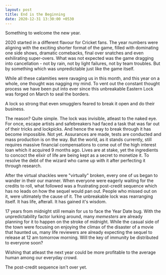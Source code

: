 ```yaml
---
layout: post
title: End is the Beginning
date: 2020-12-31 13:30:00 +0530
---
```


Something to welcome the new year.  

2020 started in a different flavour for Cricket fans. The year numbers were aligning with the exciting shorter
format of the game, filled with dominating one side shows, dramatic comebacks, final over snatches and even
exhilirating super-overs. What was not expected was the game dragging into cancellation - not by rain, not by
light failures, not by team troubles. But by something which was unpredictable just like the game itself.
<!--more-->
While all these calamities were ravaging us in this month, and this
year on a whole,  one thought was nagging my mind. To vent out
the constant thought process we have been put into ever since this unbreakable Eastern Lock was forged on March
to seal the borders.  

A lock so strong that even smugglers feared to break it open and do their business.  

The reason? Quite simple. The lock was invisible, atleast to the naked eye. For once, escape artists and safebreakers had
faced a task that was far out of their tricks and lockpicks. And hence the way to break through it has become impossible. Not yet.
Assurances are made, tests are conducted and mass production is on the way. But the world, as it stands currently,
still requires massive financial compensations to come out of the high interest loan which it acquired 9 months ago.
Lives are at stake, yet the ingredients to concoct the elixir of life are being kept as a secret to monetize it. To
resolve the debt of the wizard who came up with it after perfecting it through research.  

After the virtual shackles were "virtually" broken, every one of us began to wander in their our manner.
When everyone were eagerly waiting for the credits to roll, what followed was a frustrating post-credit sequence
which has no leads on how the sequel would pan out. People who missed out on it, were ultimately the cause of it.
The unbreakable lock was rearranging itself. It has life, afterall. It has gained it's wisdom. 

17 years from midnight still remain for us to face the Year Date bug. With the unpredictability factor lurking around, many *memesters* are already planning for it to happen on the stroke of midnight. While the casual side of the town were focusing on enjoying the climax of the disaster of a movie that haunted us, many life reviewers are already expecting the sequel to release at 12 am tomorrow morning. Will the key of immunity be distributed to everyone soon?

Wishing that atleast the next year could be more profitable to the average human among our everyday crowd.  

The post-credit sequence isn't over yet.

